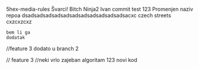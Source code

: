 5hex-media-rules
Švarci!
Bitch
Ninja2
Ivan commit test 123
Promenjen naziv repoa
dsadsadsadsadsadsadsadsadsadsadsadsacxc
czech streets
cxzcxzcxz


    bem li ga
    dodatak


//feature 3
    dodato u branch 2


// feature 3
    //neki vrlo zajeban algoritam 123
    novi kod